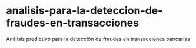 # analisis-para-la-deteccion-de-fraudes-en-transacciones
Análisis predictivo para la detección de fraudes en transacciones bancarias
